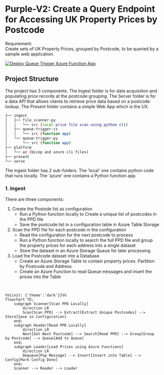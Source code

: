 # Purple-V2: Create a Query Endpoint for Accessing UK Property Prices by Postcode
Requirement:  
Create sets of UK Property Prices, grouped by Postcode, to be queried by a sample web application.  

[![Deploy Queue Trigger Azure Function App](https://github.com/andyvroberts/purple/actions/workflows/funcapp.qt.cs.deploy.yml/badge.svg)](https://github.com/andyvroberts/purple/actions/workflows/funcapp.qt.cs.deploy.yml)


## Project Structure  
The project has 3 components.  The Ingest folder is for data acquisition and populating price records at the postcode grouping.  The Server folder is for a data API that allows clients to retrieve price data based on a postcode lookup.  The Present folder contains a simple Web App which is the UX.  
```bash
├── ingest
│   ├── file_scanner-py
│   │   └── src (local price file scan using python cli)
│   ├── queue-trigger-cs
│   │   └── src (function app)
│   └── queue-trigger-py
│       └── src (function app)
├── platform
│   └── az (bicep and azure cli files)
├── present
└── serve
```

The ingest folder has 2 sub-folders. The 'local' one contains python code that runs locally.  The 'azure' one contains a Python function app.  


### 1. Ingest
There are three components:  
1. Create the Postode list as configuration
    - Run a Python function locally to Create a unique list of postcodes in the PPD file
    - Save the postcode list in a configuration table in Azure Table Storage
2. Scan the PPD file for each postcode in the configuration
    - Read the configuration for the next postcode to process
    - Run a Python function locally to search the full PPD file and group the property prices for each address into a single dataset
    - Store the dataset in an Azure Storage Queue for later processing
3. Load the Postcode dataset into a Database
    - Create an Azure Storage Table to contain property prices.  Partition by Postcode and Address
    - Create an Azure Function to read Queue messages and insert the prices into the Table

<br>

```mermaid
%%{init: {'theme':'dark'}}%%
flowchart TD;
    subgraph Scanner[Scan PPD Locally]
        direction LR
        Scan[Scan PPD] --> Extract[Extract Unique Postcodes] --> Store[Save in Configuration]
    end;
    subgraph Reader[Read PPD Locally]
        direction LR
        Next[Get Next Postcode] --> Search[Read PPD] --> Group[Group by Postcode] --> Queue[Add to Queue]
    end;
    subgraph Loader[Load Prices using Azure Functions]
        direction LR
        Dequeue[Pop Message] --> Insert[Insert into Table] --> Config[Mark Config Done] 
    end;
    Scanner --> Reader --> Loader
```





